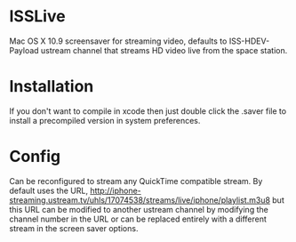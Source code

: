 ISSLive
=======

Mac OS X 10.9 screensaver for streaming video, defaults to ISS-HDEV-Payload ustream channel that streams HD video live from the space station.

Installation
=======

If you don't want to compile in xcode then just double click the .saver file to install a precompiled version in system preferences.

Config
=======

Can be reconfigured to stream any QuickTime compatible stream. 
By default uses the URL, http://iphone-streaming.ustream.tv/uhls/17074538/streams/live/iphone/playlist.m3u8 but this URL can be modified to another ustream channel by modifying the channel number in the URL or can be replaced entirely with a different stream in the screen saver options.